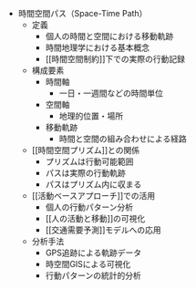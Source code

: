 - 時間空間パス（Space-Time Path）
	- 定義
		- 個人の時間と空間における移動軌跡
		- 時間地理学における基本概念
		- [[時間空間制約]]下での実際の行動記録
	- 構成要素
		- 時間軸
			- 一日・一週間などの時間単位
		- 空間軸
			- 地理的位置・場所
		- 移動軌跡
			- 時間と空間の組み合わせによる経路
	- [[時間空間プリズム]]との関係
		- プリズムは行動可能範囲
		- パスは実際の行動軌跡
		- パスはプリズム内に収まる
	- [[活動ベースアプローチ]]での活用
		- 個人の行動パターン分析
		- [[人の活動と移動]]の可視化
		- [[交通需要予測]]モデルへの応用
	- 分析手法
		- GPS追跡による軌跡データ
		- 時空間GISによる可視化
		- 行動パターンの統計的分析
